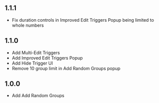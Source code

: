 ## 1.1.1

- Fix duration controls in Improved Edit Triggers Popup being limited to whole numbers

## 1.1.0

- Add Multi-Edit Triggers
- Add Improved Edit Triggers Popup
- Add Hide Trigger UI
- Remove 10 group limit in Add Random Groups popup

## 1.0.0

- Add Add Random Groups
